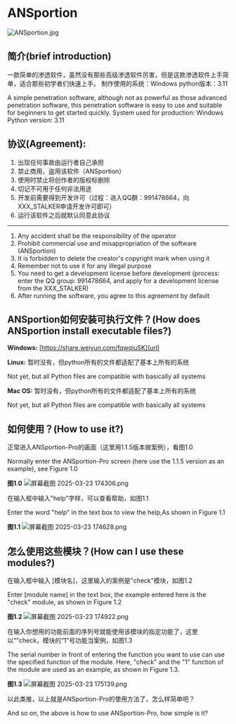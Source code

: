 # ANSportion
![ANSportion.jpg](https://raw.gitcode.com/XXX_Stalker/ANSportion-Pro/attachment/uploads/bef178d9-6467-4565-a205-1226df06f9c6/ANSportion.jpg 'ANSportion.jpg')

## 简介(brief introduction)

一款简单的渗透软件，虽然没有那些高级渗透软件厉害，但是这款渗透软件上手简单，适合那些初学者们快速上手。
制作使用的系统：Windows
python版本：3.11

A simple penetration software, although not as powerful as those advanced penetration software, this penetration software is easy to use and suitable for beginners to get started quickly.
System used for production: Windows
Python version: 3.11

## 协议(Agreement):
1. 出现任何事故由运行者自己承担
2. 禁止商用，盗用该软件（ANSportion）
3. 使用时禁止将创作者的版权标删除
4. 切记不可用于任何非法用途
5. 开发前需要得到开发许可（过程：进入QQ群：991478664，向XXX_STALKER申请开发许可即可）
6. 运行该软件之后就默认同意此协议

---------------------------------------------------------------------------------------------------------------------------------------

1. Any accident shall be the responsibility of the operator
2. Prohibit commercial use and misappropriation of the software (ANSportion)
3. It is forbidden to delete the creator's copyright mark when using it
4. Remember not to use it for any illegal purpose
5. You need to get a development license before development (process: enter the QQ group: 991478664, and apply for a development license from the XXX_STALKER)
6. After running the software, you agree to this agreement by default

## ANSportion如何安装可执行文件？(How does ANSportion install executable files?)
**Windows:**
[https://share.weiyun.com/fqwqiuSK](url)

**Linux:**
暂时没有，但python所有的文件都适配了基本上所有的系统

Not yet, but all Python files are compatible with basically all systems

**Mac OS:**
暂时没有，但python所有的文件都适配了基本上所有的系统

Not yet, but all Python files are compatible with basically all systems

## 如何使用？(How to use it?)

正常进入ANSportion-Pro的画面（这里用1.1.5版本做案例），看图1.0

Normally enter the ANSportion-Pro screen (here use the 1.1.5 version as an example), see Figure 1.0

**图1.0**
![屏幕截图 2025-03-23 174306.png](https://raw.gitcode.com/XXX_Stalker/ANSportion-Pro/attachment/uploads/acd3fead-cf61-4036-93b1-383fa01aef79/屏幕截图_2025-03-23_174306.png '屏幕截图 2025-03-23 174306.png')

在输入框中输入"help"字样，可以查看帮助，如图1.1

Enter the word "help" in the text box to view the help,As shown in Figure 1.1

**图1.1**
![屏幕截图 2025-03-23 174628.png](https://raw.gitcode.com/XXX_Stalker/ANSportion-Pro/attachment/uploads/20108adb-1cde-4b3a-a9a3-838cafab9dde/屏幕截图_2025-03-23_174628.png '屏幕截图 2025-03-23 174628.png')

## 怎么使用这些模块？(How can I use these modules?)

在输入框中输入 [模块名]，这里输入的案例是"check"模块，如图1.2

Enter [module name] in the text box, the example entered here is the "check" module, as shown in Figure 1.2

**图1.2**
![屏幕截图 2025-03-23 174922.png](https://raw.gitcode.com/XXX_Stalker/ANSportion-Pro/attachment/uploads/d362db6b-449c-4ff9-ab55-61b7b6e79fe8/屏幕截图_2025-03-23_174922.png '屏幕截图 2025-03-23 174922.png')

在输入你想用的功能前面的序列号就能使用该模块的指定功能了，这里以“”check，模块的“1”号功能当案例，如图1.3

The serial number in front of entering the function you want to use can use the specified function of the module. Here, "check" and the "1" function of the module are used as an example, as shown in Figure 1.3.

**图1.3**
![屏幕截图 2025-03-23 175139.png](https://raw.gitcode.com/XXX_Stalker/ANSportion-Pro/attachment/uploads/3f8f593c-16fc-4b8d-8b88-a12f2291c0ed/屏幕截图_2025-03-23_175139.png '屏幕截图 2025-03-23 175139.png')

以此类推，以上就是ANSportion-Pro的使用方法了，怎么样简单吧？

And so on, the above is how to use ANSportion-Pro, how simple is it?
